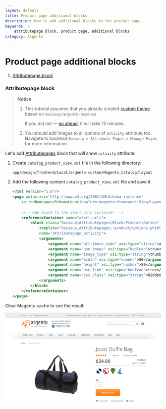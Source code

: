 ```yaml
---
layout: default
title: Product page additional blocks
description: How to add additional blocks to the product page
keywords: >
    attributepage block, product page, additional blocks
category: Argento
---
```


# Product page additional blocks

1. [Attributepage block](#attributepage-block)

### Attributepage block

> **Notice**
>
> 1. This tutorial assumes that you already created [custom theme](../custom-theme/)
>    based on `Swissup/argento-essence`
>
>    If you did not &mdash; [go ahead](../custom-theme/), it will take 15 minutes.
>
> 2. You should add images to all options of `activity` attribute too.
>    Navigate to backend `Swissup > Attribute Pages > Manage Pages` for more
>    information.

Let's add [Attributepages](/m2/extensions/attributepages/) block that will show
`activity` attribute.

 1. Create `catalog_product_view.xml` file in the following directory:

    ```
    app/design/frontend/Local/argento-custom/Magento_Catalog/layout
    ```

 3. Add the following content `catalog_product_view.xml` file and save it.

    ```xml
    <?xml version="1.0"?>
    <page xmlns:xsi="http://www.w3.org/2001/XMLSchema-instance"
        xsi:noNamespaceSchemaLocation="urn:magento:framework:View/Layout/etc/page_configuration.xsd">

        <!-- Add block to the alert.urls container -->
        <referenceContainer name="alert.urls">
            <block class="Swissup\Attributepages\Block\Product\Option"
                template="Swissup_Attributepages::product/options.phtml"
                name="attributepage_activity">
                <arguments>
                    <argument name="attribute_code" xsi:type="string">activity</argument>
                    <argument name="use_image" xsi:type="boolean">true</argument>
                    <argument name="image_type" xsi:type="string">thumbnail</argument>
                    <argument name="width" xsi:type="number">50</argument>
                    <argument name="height" xsi:type="number">50</argument>
                    <argument name="use_link" xsi:type="boolean">true</argument>
                    <argument name="css_class" xsi:type="string">hidden-label</argument>
                </arguments>
            </block>
        </referenceContainer>
    </page>
    ```

Clear Magento cache to see the result:

![Attributepage widget on product page](/images/m2/argento/customization/add-additional-blocks-to-the-product-page/attributepage-block-with-activity.png)
